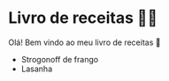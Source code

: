 # Livro de receitas :man_cook:

Olá! Bem vindo ao meu livro de receitas :wave:

-  Strogonoff de frango
- Lasanha

